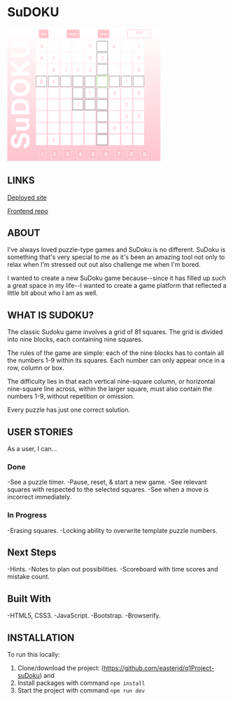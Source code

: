 # SuDOKU

<img src="./style/screenshot1.png" width="350px" alt="home view on mobile">

## LINKS
[Deployed site](http://easterjd.surge.sh/)

[Frontend repo](https://github.com/easterjd/q1Project-suDoku)

## ABOUT
I've always loved puzzle-type games and SuDoku is no different. SuDoku is something that's very special to me as it's been an amazing tool not only to relax when I'm stressed out out also challenge me when I'm bored.

I wanted to create a new SuDoku game because--since it has filled up such a great space in my life--I wanted to create a game platform that reflected a little bit about who I am as well.

## WHAT IS SUDOKU?
The classic Sudoku game involves a grid of 81 squares. The grid is divided into nine blocks, each containing nine squares.

The rules of the game are simple: each of the nine blocks has to contain all the numbers 1-9 within its squares. Each number can only appear once in a row, column or box.

The difficulty lies in that each vertical nine-square column, or horizontal nine-square line across, within the larger square, must also contain the numbers 1-9, without repetition or omission.

Every puzzle has just one correct solution.

## USER STORIES
As a user, I can...
### Done
-See a puzzle timer.
-Pause, reset, & start a new game.
-See relevant squares with respected to the selected squares.
-See when a move is incorrect immediately.

### In Progress
-Erasing squares.
-Locking ability to overwrite template puzzle numbers.

## Next Steps
-Hints.
-Notes to plan out possibilities.
-Scoreboard with time scores and mistake count.

## Built With
-HTML5, CSS3.
-JavaScript.
-Bootstrap.
-Browserify.

## INSTALLATION
To run this locally:
1. Clone/download the project: (https://github.com/easterjd/q1Project-suDoku) and
2. Install packages with command `npm install`
3. Start the project with command `npm run dev`
